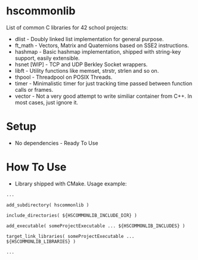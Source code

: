 # hscommonlib

List of common C libraries for 42 school projects:
  * dlist - Doubly linked list implementation for general purpose.
  * ft_math - Vectors, Matrix and Quaternions based on SSE2 instructions.
  * hashmap - Basic hashmap implementation, shipped with string-key support, easily extensible.
  * hsnet [WIP] - TCP and UDP Berkley Socket wrappers.
  * libft - Utility functions like memset, strstr, strlen and so on.
  * thpool - Threadpool on POSIX Threads.
  * timer - Minimalistic timer for just tracking time passed between function calls or frames.
  * vector - Not a very good attempt to write similiar container from C++. In most cases, just ignore it.

# Setup

- No dependencies - Ready To Use

# How To Use

- Library shipped with CMake. Usage example:

```
...

add_subdirectory( hscommonlib )

include_directories( ${HSCOMMONLIB_INCLUDE_DIR} )

add_executable( someProjectExecutable ... ${HSCOMMONLIB_INCLUDES} )

target_link_libraries( someProjectExecutable ... ${HSCOMMONLIB_LIBRARIES} )

...

```

